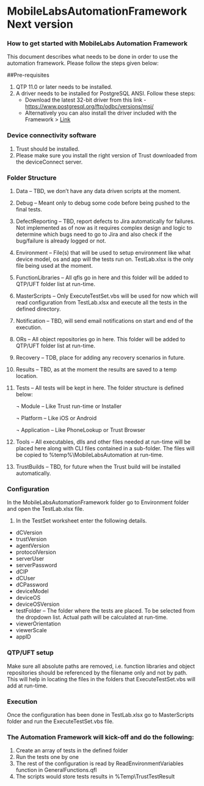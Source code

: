 # MobileLabsAutomationFramework Next version

### How to get started with MobileLabs Automation Framework
		
This document describes what needs to be done in order to use the automation framework. Please follow the steps given below:

##Pre-requisites

1.	QTP 11.0 or later needs to be installed.
2.	A driver needs to be installed for PostgreSQL ANSI. Follow these steps:
	* Download the latest 32-bit driver from this link - https://www.postgresql.org/ftp/odbc/versions/msi/
	* Alternatively you can also install the driver included with the Framework > [Link](../Test/Tools/psqlodbc_x86.msi)	

### Device connectivity software

1.	Trust should be installed.
2.	Please make sure you install the right version of Trust downloaded from the deviceConnect server.

### Folder Structure

1.	Data – TBD, we don’t have any data driven scripts at the moment.
2.	Debug – Meant only to debug some code before being pushed to the final tests.
3.	DefectReporting – TBD, report defects to Jira automatically for failures. Not implemented as of now as it requires complex design and logic to determine which bugs need to go to Jira and also check if the bug/failure is already logged or not.
4.	Environment – File(s) that will be used to setup environment like what device model, os and app will the tests run on. TestLab.xlsx is the only file being used at the moment.
5.	FunctionLibraries – All qfls go in here and this folder will be added to QTP/UFT folder list at run-time.
6.	MasterScripts – Only ExecuteTestSet.vbs will be used for now which will read configuration from TestLab.xlsx and execute all the tests in the defined directory.
7.	Notification – TBD, will send email notifications on start and end of the execution.
8.	ORs – All object repositories go in here. This folder will be added to QTP/UFT folder list at run-time.
9.	Recovery – TDB, place for adding any recovery scenarios in future.
10.	Results – TBD, as at the moment the results are saved to a temp location.
11.	Tests – All tests will be kept in here. The folder structure is defined below:

	¬	Module – Like Trust run-time or Installer
	
	¬	Platform – Like iOS or Android
		
	¬	Application – Like PhoneLookup or Trust Browser
			
12.	Tools – All executables, dlls and other files needed at run-time will be placed here along with CLI files contained in a sub-folder. The files will be copied to %temp%\MobileLabsAutomation at run-time.
13.	TrustBuilds – TBD, for future when the Trust build will be installed automatically.

### Configuration

In the MobileLabsAutomationFramework folder go to Environment folder and open the TestLab.xlsx file.

1.	In the TestSet worksheet enter the following details.

-	dCVersion	
-	trustVersion
-	agentVersion
-	protocolVersion
-	serverUser
-	serverPassword
-	dCIP
-	dCUser
-	dCPassword
-	deviceModel
-	deviceOS
-	deviceOSVersion
-	testFolder – The folder where the tests are placed. To be selected from the dropdown list. Actual path will be calculated at run-time. 
-	viewerOrientation
-	viewerScale
-	appID

### QTP/UFT setup
Make sure all absolute paths are removed, i.e. function libraries and object repositories should be referenced by the filename only and not by path. This will help in locating the files in the folders that ExecuteTestSet.vbs will add at run-time.

### Execution
Once the configuration has been done in TestLab.xlsx go to MasterScripts folder and run the ExecuteTestSet.vbs file.

### The Automation Framework will kick-off and do the following:
1.	Create an array of tests in the defined folder
2.	Run the tests one by one
3.	The rest of the configuration is read by ReadEnvironmentVariables function in GeneralFunctions.qfl
4.	The scripts would store tests results in %Temp\TrustTestResult
